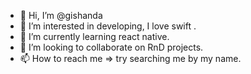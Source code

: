 - 👋 Hi, I’m @gishanda
- 👀 I’m interested in developing, I love swift . 
- 🌱 I’m currently learning react native.
- 💞️ I’m looking to collaborate on RnD projects.
- 📫 How to reach me => try searching me by my name.

<!---
gishanda is a ✨ special ✨ repository because its `README.md` (this file) appears on your GitHub profile.
You can click the Preview link to take a look at your changes.
--->
